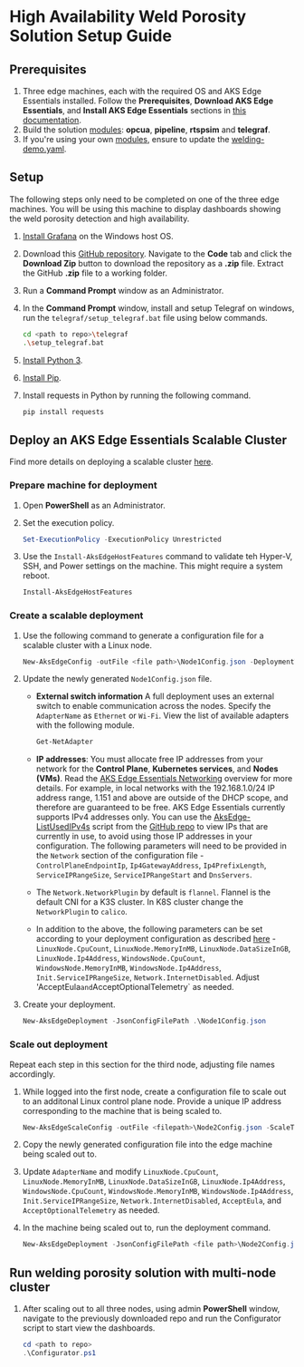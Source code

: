# High Availability Weld Porosity Solution Setup Guide

## Prerequisites

1. Three edge machines, each with the required OS and AKS Edge Essentials installed. Follow the **Prerequisites**, **Download AKS Edge Essentials**, and **Install AKS Edge Essentials** sections in [this documentation](https://learn.microsoft.com/en-us/azure/aks/hybrid/aks-edge-howto-setup-machine).
1. Build the solution [modules](./modules/): **opcua**, **pipeline**, **rtspsim** and **telegraf**.
1. If you're using your own [modules](./modules/), ensure to update the [welding-demo.yaml](./welding-demo.yaml).

## Setup

The following steps only need to be completed on one of the three edge machines. You will be using this machine to display dashboards showing the weld porosity detection and high availability.

1. [Install Grafana](https://grafana.com/grafana/download/8.3.2?edition=oss&platform=windows) on the Windows host OS.
2. Download this [GitHub repository](https://github.com/fcabrera23/AKS-EE-HMI). Navigate to the **Code** tab and click the **Download Zip** button to download the repository as a **.zip** file. Extract the GitHub **.zip** file to a working folder.
3. Run a **Command Prompt** window as an Administrator.
4. In the **Command Prompt** window, install and setup Telegraf on windows, run the `telegraf/setup_telegraf.bat` file using below commands.
   
   ```sh
   cd <path to repo>\telegraf
   .\setup_telegraf.bat
   ```
5. [Install Python 3](https://realpython.com/installing-python/).
6. [Install Pip](https://phoenixnap.com/kb/install-pip-windows#:~:text=1%20Installing%20PIP%20On%20Windows%202%20Step%201%3A,the%20location%20of%20the...%205%20Step%204%3A%20).
7. Install requests in Python by running the following command.
   
   ```sh
   pip install requests
   ```

## Deploy an AKS Edge Essentials Scalable Cluster

Find more details on deploying a scalable cluster [here](https://learn.microsoft.com/en-us/azure/aks/hybrid/aks-edge-howto-multi-node-deployment).

### Prepare machine for deployment

1. Open **PowerShell** as an Administrator.
2. Set the execution policy.

   ```powershell
   Set-ExecutionPolicy -ExecutionPolicy Unrestricted
   ```
3. Use the `Install-AksEdgeHostFeatures` command to validate teh Hyper-V, SSH, and Power settings on the machine. This might require a system reboot.

   ```powershell
   Install-AksEdgeHostFeatures
   ```

### Create a scalable deployment

1. Use the following command to generate a configuration file for a scalable cluster with a Linux node.
   
   ```powershell
   New-AksEdgeConfig -outFile <file path>\Node1Config.json -DeploymentType ScalableCluster -NodeType Linux
   ```
2. Update the newly generated `Node1Config.json` file.
   - **External switch information** A full deployment uses an external switch to enable communication across the nodes. Specify the `AdapterName` as `Ethernet` or `Wi-Fi`. View the list of available adapters with the following module.
     
     ```powershell
     Get-NetAdapter
     ```
   - **IP addresses**:  You must allocate free IP addresses from your network for the **Control Plane**, **Kubernetes services**, and **Nodes (VMs)**. Read the [AKS Edge Essentials Networking](./aks-edge-concept-networking.md) overview for more details. For example, in local networks with the 192.168.1.0/24 IP address range, 1.151 and above are outside of the DHCP scope, and therefore are guaranteed to be free. AKS Edge Essentials currently supports IPv4 addresses only. You can use the [AksEdge-ListUsedIPv4s](https://github.com/Azure/AKS-Edge/blob/main/tools/scripts/network/AksEdge-ListUsedIPv4s.ps1) script from the [GitHub repo](https://github.com/Azure/AKS-Edge) to view IPs that are currently in use, to avoid using those IP addresses in your configuration. The following parameters will need to be provided in the `Network` section of the configuration file -  `ControlPlaneEndpointIp`, `Ip4GatewayAddress`, `Ip4PrefixLength`, `ServiceIPRangeSize`, `ServiceIPRangeStart` and `DnsServers`.
   - The `Network.NetworkPlugin` by default is `flannel`. Flannel is the default CNI for a K3S cluster. In K8S cluster change the `NetworkPlugin` to `calico`.
   - In addition to the above, the following parameters can be set according to your deployment configuration as described [here](aks-edge-deployment-config-json.md)  -  `LinuxNode.CpuCount`, `LinuxNode.MemoryInMB`, `LinuxNode.DataSizeInGB`,  `LinuxNode.Ip4Address`, `WindowsNode.CpuCount`, `WindowsNode.MemoryInMB`, `WindowsNode.Ip4Address`, `Init.ServiceIPRangeSize`,  `Network.InternetDisabled`. Adjust 'AcceptEula` and `AcceptOptionalTelemetry` as needed.
4. Create your deployment.

   ```powershell
   New-AksEdgeDeployment -JsonConfigFilePath .\Node1Config.json
   ```

### Scale out deployment

Repeat each step in this section for the third node, adjusting file names accordingly.

1. While logged into the first node, create a configuration file to scale out to an additonal Linux control plane node. Provide a unique IP address corresponding to the machine that is being scaled to.
   
   ```powershell
   New-AksEdgeScaleConfig -outFile <filepath>\Node2Config.json -ScaleType AddMachine -NodeType Linux -LinuxNodeIp x.x.x.x -ControlPlane
   ```
2. Copy the newly generated configuration file into the edge machine being scaled out to.
3. Update `AdapterName` and modify  `LinuxNode.CpuCount`, `LinuxNode.MemoryInMB`, `LinuxNode.DataSizeInGB`,  `LinuxNode.Ip4Address`, `WindowsNode.CpuCount`, `WindowsNode.MemoryInMB`, `WindowsNode.Ip4Address`, `Init.ServiceIPRangeSize`,  `Network.InternetDisabled`, `AcceptEula`, and `AcceptOptionalTelemetry` as needed. 
4. In the machine being scaled out to, run the deployment command.
   ```powershell
   New-AksEdgeDeployment -JsonConfigFilePath <file path>\Node2Config.json

## Run welding porosity solution with multi-node cluster

1. After scaling out to all three nodes, using admin **PowerShell** window, navigate to the previously downloaded repo and run the Configurator script to start view the dashboards.

   ```powershell
   cd <path to repo>
   .\Configurator.ps1
   ```
